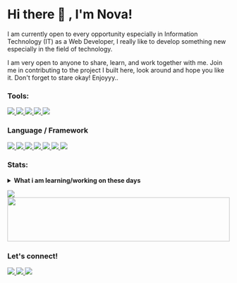 # Hi there 👋 , I'm Nova!
I am currently open to every opportunity especially in Information Technology (IT) as a Web Developer, I really like to develop something new especially in the field of technology.

I am very open to anyone to share, learn, and work together with me. Join me in contributing to the project I built here, look around and hope you like it. Don't forget to stare okay! Enjoyyy..
### Tools:
<p>
  <a href="https://code.visualstudio.com/">
    <img src="https://img.shields.io/badge/Visual%20Studio-5C2D91?style=flat&logo=Visual%20Studio&logoColor=white" />
  </a>
  <a href="https://www.google.com/intl/id_id/chrome/">
    <img src="https://img.shields.io/badge/Google%20Chrome-4285F4?style=flat&logo=Google%20Chrome&logoColor=white" />
  </a>
  <a href="https://git-scm.com/">
    <img src="https://img.shields.io/badge/Git-F05032?style=flat&logo=Git&logoColor=white" />
  </a>
  <a href="https://getcomposer.org/">
    <img src="https://img.shields.io/badge/Composer-885630?style=flat&logo=Composer&logoColor=white" />
  </a>
  <a href="https://npmjs.com/">
    <img src="https://img.shields.io/badge/NPM-CB3837?style=flat&logo=NPM&logoColor=white" />
  </a>
</p>

### Language / Framework
<p>
  <a href="https://codeigniter.com/">
    <img src="https://img.shields.io/badge/Codeigniter-EE4623?style=flat&logo=Codeigniter&logoColor=white" />
  </a>
  <a href="https://nodejs.org/en/">
    <img src="https://img.shields.io/badge/Node.js-339933?style=flat&logo=Node.js&logoColor=white" />
  </a>
  <a href="https://www.javascript.com/">
    <img src="https://img.shields.io/badge/JavaScript-F7DF1E?style=flat&logo=JavaScript&logoColor=black" />
  </a>
  <a href="https://www.php.net/">
    <img src="https://img.shields.io/badge/PHP-777BB4?style=flat&logo=PHP&logoColor=white" />
  </a>
  <a href="https://reactjs.org/">
    <img src="https://img.shields.io/badge/React-61DAFB?style=flat&logo=React&logoColor=black" />
  </a>
  <a href="https://firebase.google.com/">
    <img src="https://img.shields.io/badge/Firebase-FFCA28?style=flat&logo=Firebase&logoColor=black" />
  </a>
  <a href="https://getbootstrap.com/">
    <img src="https://img.shields.io/badge/Bootstrap-563D7C?style=flat&logo=Bootstrap&logoColor=white" />
  </a>
</p>

### Stats:
<details>
 <summary><strong>What i am learning/working on these days</strong></summary>
    - 🔭 I’m currently working on ...</br>
    - 🌱 I’m currently learning VueJs For Beginners </br>
    - 👯 I’m looking to collaborate on Github </br>
    - 🤔 I’m looking for help with Organization </br>
    - 💬 Ask me about anything.</br>
    - 📫 How to reach me: <a href="mailto:novaardiansyah817@gmail.com">Email me!</a>  </br>
    - 😄 Pronouns: He/Him </br>
    - ⚡ Fun fact: nothing😆 </br>
</details>
<p>
  <img src="https://github-readme-stats.vercel.app/api?username=novaardiansyah&hide=contribs,prs&show_icons=true&hide_border=true&title_color=000" />
  <img src="https://github-readme-stats.vercel.app/api/top-langs/?username=novaardiansyah&layout=compact" height=100 width="100%" />
</p>

### Let's connect!
<p>
  <a href="https://bit.ly/3oPuqFZ" target="_blank">
    <img src="https://img.shields.io/badge/nova_ardiansyah-30302f?style=flat&logo=linkedin" />
  </a>
  <a href="https://bit.ly/3ehTpNl" target="_blank">
    <img src="https://img.shields.io/badge/@novaardiansyah-30302f?style=flat&logo=instagram&logoColor=white" />
  </a>
  <a href="https://bit.ly/3oKtMJH" target="_blank">
    <img src="https://img.shields.io/badge/nova_ardiansyah-30302f?style=flat&logo=facebook&logoColor=white" />
  </a>
</p>

